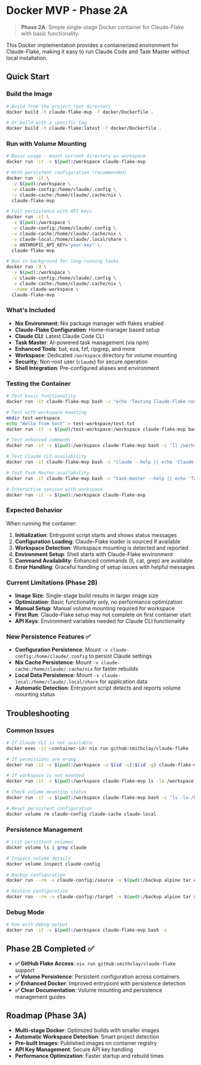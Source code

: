 # Docker MVP - Phase 2A

> **Phase 2A**: Simple single-stage Docker container for Claude-Flake with basic functionality.

This Docker implementation provides a containerized environment for Claude-Flake, making it easy to run Claude Code and Task Master without local installation.

## Quick Start

### Build the Image
```bash
# Build from the project root directory
docker build -t claude-flake-mvp -f docker/Dockerfile .

# Or build with a specific tag
docker build -t claude-flake:latest -f docker/Dockerfile .
```

### Run with Volume Mounting
```bash
# Basic usage - mount current directory as workspace
docker run -it -v $(pwd):/workspace claude-flake-mvp

# With persistent configuration (recommended)
docker run -it \
  -v $(pwd):/workspace \
  -v claude-config:/home/claude/.config \
  -v claude-cache:/home/claude/.cache/nix \
  claude-flake-mvp

# Full persistence with API keys
docker run -it \
  -v $(pwd):/workspace \
  -v claude-config:/home/claude/.config \
  -v claude-cache:/home/claude/.cache/nix \
  -v claude-local:/home/claude/.local/share \
  -e ANTHROPIC_API_KEY="your-key" \
  claude-flake-mvp

# Run in background for long-running tasks
docker run -d \
  -v $(pwd):/workspace \
  -v claude-config:/home/claude/.config \
  -v claude-cache:/home/claude/.cache/nix \
  --name claude-workspace \
  claude-flake-mvp
```

### What's Included

- **Nix Environment**: Nix package manager with flakes enabled
- **Claude-Flake Configuration**: Home-manager based setup
- **Claude CLI**: Latest Claude Code CLI
- **Task Master**: AI-powered task management (via npm)
- **Enhanced Tools**: bat, eza, fzf, ripgrep, and more
- **Workspace**: Dedicated `/workspace` directory for volume mounting
- **Security**: Non-root user (`claude`) for secure operation
- **Shell Integration**: Pre-configured aliases and environment

### Testing the Container

```bash
# Test basic functionality
docker run -it claude-flake-mvp bash -c "echo 'Testing Claude-Flake container...'"

# Test with workspace mounting
mkdir test-workspace
echo "Hello from host" > test-workspace/test.txt
docker run -it -v $(pwd)/test-workspace:/workspace claude-flake-mvp bash -c "ls -la /workspace && cat /workspace/test.txt"

# Test enhanced commands
docker run -it -v $(pwd):/workspace claude-flake-mvp bash -c "ll /workspace"

# Test Claude CLI availability
docker run -it claude-flake-mvp bash -c "claude --help || echo 'Claude CLI not yet available'"

# Test Task Master availability
docker run -it claude-flake-mvp bash -c "task-master --help || echo 'Task Master not yet available'"

# Interactive session with workspace
docker run -it -v $(pwd):/workspace claude-flake-mvp
```

### Expected Behavior

When running the container:
1. **Initialization**: Entrypoint script starts and shows status messages
2. **Configuration Loading**: Claude-Flake loader is sourced if available
3. **Workspace Detection**: Workspace mounting is detected and reported
4. **Environment Setup**: Shell starts with Claude-Flake environment
5. **Command Availability**: Enhanced commands (ll, cat, grep) are available
6. **Error Handling**: Graceful handling of setup issues with helpful messages

### Current Limitations (Phase 2B)

- **Image Size**: Single-stage build results in larger image size
- **Optimization**: Basic functionality only, no performance optimization
- **Manual Setup**: Manual volume mounting required for workspace
- **First Run**: Claude-Flake setup may not complete on first container start
- **API Keys**: Environment variables needed for Claude CLI functionality

### New Persistence Features ✅

- **Configuration Persistence**: Mount `-v claude-config:/home/claude/.config` to persist Claude settings
- **Nix Cache Persistence**: Mount `-v claude-cache:/home/claude/.cache/nix` for faster rebuilds
- **Local Data Persistence**: Mount `-v claude-local:/home/claude/.local/share` for application data
- **Automatic Detection**: Entrypoint script detects and reports volume mounting status

## Troubleshooting

### Common Issues

```bash
# If Claude CLI is not available
docker exec -it <container-id> nix run github:smithclay/claude-flake

# If permissions are wrong
docker run -it -v $(pwd):/workspace -u $(id -u):$(id -g) claude-flake-mvp

# If workspace is not mounted
docker run -it -v $(pwd):/workspace claude-flake-mvp ls -la /workspace

# Check volume mounting status
docker run -it -v $(pwd):/workspace claude-flake-mvp bash -c "ls -la /home/claude/.config"

# Reset persistent configuration
docker volume rm claude-config claude-cache claude-local
```

### Persistence Management

```bash
# List persistent volumes
docker volume ls | grep claude

# Inspect volume details
docker volume inspect claude-config

# Backup configuration
docker run --rm -v claude-config:/source -v $(pwd):/backup alpine tar czf /backup/claude-config.tar.gz -C /source .

# Restore configuration
docker run --rm -v claude-config:/target -v $(pwd):/backup alpine tar xzf /backup/claude-config.tar.gz -C /target
```

### Debug Mode

```bash
# Run with debug output
docker run -it -v $(pwd):/workspace claude-flake-mvp bash -x
```

## Phase 2B Completed ✅

- **✅ GitHub Flake Access**: `nix run github:smithclay/claude-flake` support
- **✅ Volume Persistence**: Persistent configuration across containers
- **✅ Enhanced Docker**: Improved entrypoint with persistence detection
- **✅ Clear Documentation**: Volume mounting and persistence management guides

## Roadmap (Phase 3A)

- **Multi-stage Docker**: Optimized builds with smaller images
- **Automatic Workspace Detection**: Smart project detection
- **Pre-built Images**: Published images on container registry
- **API Key Management**: Secure API key handling
- **Performance Optimization**: Faster startup and rebuild times
